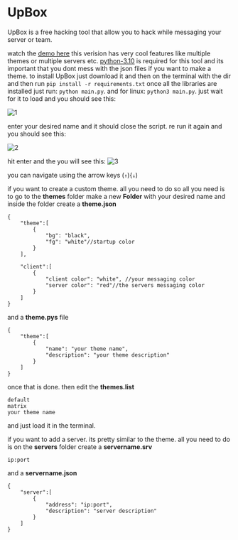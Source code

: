# UpBox
UpBox is a free hacking tool that allow you to hack while messaging your server or team.

watch the [demo here](https://youtu.be/NeTSSWEfYNs)
this verision has very cool features like multiple themes or multiple servers etc. [python-3.10](https://www.python.org/downloads/release/python-3100/) is required for this tool and its important that you dont mess with the json files if you want to make a theme. to install UpBox just download it and then on the terminal with the dir and then run `pip install -r requirements.txt`
once all the libraries are installed just run: `python main.py`. and for linux: `python3 main.py`. just wait for it to load and you should see this:

![1](https://user-images.githubusercontent.com/103524696/196044847-f4e0ec47-83c0-4984-8851-cf53c2544e2a.PNG)

enter your desired name and it should close the script. re run it again and you should see this:

![2](https://user-images.githubusercontent.com/103524696/196044979-5f67ad8e-bf1d-4fa2-99d5-37d24837c86e.PNG)

hit enter and the you will see this:
![3](https://user-images.githubusercontent.com/103524696/196045117-2637afd6-f828-4072-9ae5-c55f0a09b61f.PNG)

you can navigate using the arrow keys (`↑`){`↓`)

if you want to create a custom theme. all you need to do so all you need is to go to the **themes** folder make a new **Folder** with your desired name and inside the folder create a **theme.json**
```
{
    "theme":[
        {
            "bg": "black",
            "fg": "white"//startup color
        }
    ],

    "client":[
        {
            "client color": "white", //your messaging color
            "server color": "red"//the servers messaging color
        }
    ]
}
```

 and a **theme.pys** file

```
{
    "theme":[
        {
            "name": "your theme name",
            "description": "your theme description"
        }
    ]
}
```
once that is done. then edit the **themes.list**
```
default
matrix
your theme name
```

and just load it in the terminal.

if you want to add a server. its pretty similar to the theme.
all you need to do is on the **servers** folder create a **servername.srv**
```
ip:port
```
and a **servername.json**
```
{
    "server":[
        {
            "address": "ip:port",
            "description": "server description"
        }
    ]
}
```

